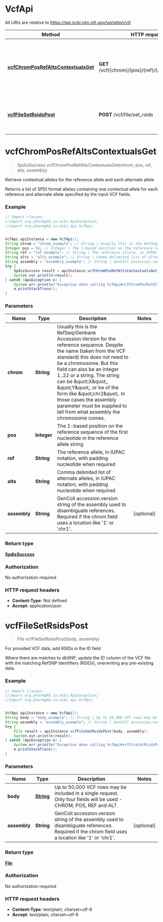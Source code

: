 # VcfApi

All URIs are relative to *https://api.ncbi.nlm.nih.gov/variation/v0*

Method | HTTP request | Description
------------- | ------------- | -------------
[**vcfChromPosRefAltsContextualsGet**](VcfApi.md#vcfChromPosRefAltsContextualsGet) | **GET** /vcf/{chrom}/{pos}/{ref}/{alts}/contextuals | Retrieve contextual alleles for the reference allele and each alternate allele
[**vcfFileSetRsidsPost**](VcfApi.md#vcfFileSetRsidsPost) | **POST** /vcf/file/set_rsids | For provided VCF data, add RSIDs in the ID field

<a name="vcfChromPosRefAltsContextualsGet"></a>
# **vcfChromPosRefAltsContextualsGet**
> SpdisSuccess vcfChromPosRefAltsContextualsGet(chrom, pos, ref, alts, assembly)

Retrieve contextual alleles for the reference allele and each alternate allele

Returns a list of SPDI format alleles containing one contextual allele for each reference and alternate allele specified by the input VCF fields.

### Example
```java
// Import classes:
//import org.pharmgkb.io.ncbi.ApiException;
//import org.pharmgkb.io.ncbi.api.VcfApi;


VcfApi apiInstance = new VcfApi();
String chrom = "chrom_example"; // String | Usually this is the RefSeq/Genbank Accession.Version for the reference sequence. Despite the name (taken from the VCF standard) this does not need to be a chromosome. But this field can also be an integer 1..22 or a string. The string can be \"X\", \"Y\", or be of the form like \"chr2\". In those cases the assembly parameter must be supplied to tell from what assembly the chromosome comes.
Integer pos = 56; // Integer | The 1-based position on the reference sequence of the first nucleotide in the reference allele string
String ref = "ref_example"; // String | The reference allele, in IUPAC notation, with padding nucleotide when required
String alts = "alts_example"; // String | Comma delimited list of alternate alleles, in IUPAC notation, with padding nucleotide when required
String assembly = "assembly_example"; // String | GenColl accession.version string of the assembly used to disambiguate references. Required if the chrom field uses a location like '1' or 'chr1'.
try {
    SpdisSuccess result = apiInstance.vcfChromPosRefAltsContextualsGet(chrom, pos, ref, alts, assembly);
    System.out.println(result);
} catch (ApiException e) {
    System.err.println("Exception when calling VcfApi#vcfChromPosRefAltsContextualsGet");
    e.printStackTrace();
}
```

### Parameters

Name | Type | Description  | Notes
------------- | ------------- | ------------- | -------------
 **chrom** | **String**| Usually this is the RefSeq/Genbank Accession.Version for the reference sequence. Despite the name (taken from the VCF standard) this does not need to be a chromosome. But this field can also be an integer 1..22 or a string. The string can be \&quot;X\&quot;, \&quot;Y\&quot;, or be of the form like \&quot;chr2\&quot;. In those cases the assembly parameter must be supplied to tell from what assembly the chromosome comes. |
 **pos** | **Integer**| The 1-based position on the reference sequence of the first nucleotide in the reference allele string |
 **ref** | **String**| The reference allele, in IUPAC notation, with padding nucleotide when required |
 **alts** | **String**| Comma delimited list of alternate alleles, in IUPAC notation, with padding nucleotide when required |
 **assembly** | **String**| GenColl accession.version string of the assembly used to disambiguate references. Required if the chrom field uses a location like &#x27;1&#x27; or &#x27;chr1&#x27;. | [optional]

### Return type

[**SpdisSuccess**](SpdisSuccess.md)

### Authorization

No authorization required

### HTTP request headers

 - **Content-Type**: Not defined
 - **Accept**: application/json

<a name="vcfFileSetRsidsPost"></a>
# **vcfFileSetRsidsPost**
> File vcfFileSetRsidsPost(body, assembly)

For provided VCF data, add RSIDs in the ID field

Where there are matches to dbSNP, update the ID column of the VCF file with the matching RefSNP Identifiers (RSIDs), overwriting any pre-existing data.

### Example
```java
// Import classes:
//import org.pharmgkb.io.ncbi.ApiException;
//import org.pharmgkb.io.ncbi.api.VcfApi;


VcfApi apiInstance = new VcfApi();
String body = "body_example"; // String | Up to 50,000 VCF rows may be included in a single request. Only four fields will be used - CHROM, POS, REF and ALT.
String assembly = "assembly_example"; // String | GenColl accession.version string of the assembly used to disambiguate references. Required if the chrom field uses a location like '1' or 'chr1'.
try {
    File result = apiInstance.vcfFileSetRsidsPost(body, assembly);
    System.out.println(result);
} catch (ApiException e) {
    System.err.println("Exception when calling VcfApi#vcfFileSetRsidsPost");
    e.printStackTrace();
}
```

### Parameters

Name | Type | Description  | Notes
------------- | ------------- | ------------- | -------------
 **body** | [**String**](String.md)| Up to 50,000 VCF rows may be included in a single request. Only four fields will be used - CHROM, POS, REF and ALT. |
 **assembly** | **String**| GenColl accession.version string of the assembly used to disambiguate references. Required if the chrom field uses a location like &#x27;1&#x27; or &#x27;chr1&#x27;. | [optional]

### Return type

[**File**](File.md)

### Authorization

No authorization required

### HTTP request headers

 - **Content-Type**: text/plain; charset=utf-8
 - **Accept**: text/plain; charset=utf-8

